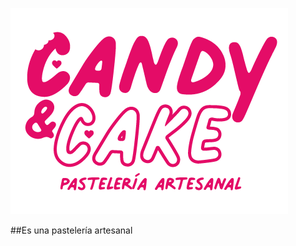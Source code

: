 
![Candy & Cakes](https://github.com/fedeul/candycakes/blob/main/images/logo.png)

##Es una pastelería artesanal
